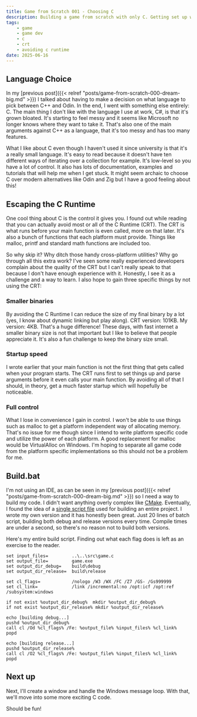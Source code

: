 ```yaml
---
title: Game from Scratch 001 - Choosing C
description: Building a game from scratch with only C. Getting set up with a build script.
tags:
    - game
    - game dev
    - c
    - crt
    - avoiding c runtime
date: 2025-06-16
---
```


## Language Choice
In my [previous post]({{< relref "posts/game-from-scratch-000-dream-big.md" >}}) I talked about having to make a decision on what language to pick between C++ and Odin. In the end, I went with something else entirely: C. The main thing I don't like with the language I use at work, C#, is that it's grown bloated. It's starting to feel messy and it seems like Microsoft no longer knows where they want to take it. That's also one of the main arguments against C++ as a language, that it's too messy and has too many features.

What I like about C even though I haven't used it since university is that it's a really small language. It's easy to read because it doesn't have ten different ways of iterating over a collection for example. It's low-level so you have a lot of control. It also has lots of documentation, examples and tutorials that will help me when I get stuck. It might seem archaic to choose C over modern alternatives like Odin and Zig but I have a good feeling about this!

## Escaping the C Runtime
One cool thing about C is the control it gives you. I found out while reading that you can actually avoid most or all of the C Runtime (CRT). The CRT is what runs before your main function is even called, more on that later. It's also a bunch of functions that each platform must provide. Things like malloc, printf and standard math functions are included too.

So why skip it? Why ditch those handy cross-platform utilities? Why go through all this extra work? I've seen some really experienced developers complain about the quality of the CRT but I can't really speak to that because I don't have enough experience with it. Honestly, I see it as a challenge and a way to learn. I also hope to gain three specific things by not using the CRT:

### Smaller binaries
By avoiding the C Runtime I can reduce the size of my final binary by a lot (yes, I know about dynamic linking but play along). CRT version: 101KB. My version: 4KB. That's a huge difference! These days, with fast internet a smaller binary size is not that important but I like to believe that people appreciate it. It's also a fun challenge to keep the binary size small.

### Startup speed
I wrote earlier that your main function is not the first thing that gets called when your program starts. The CRT runs first to set things up and parse arguments before it even calls your main function. By avoiding all of that I should, in theory, get a much faster startup which will hopefully be noticeable.

### Full control
What I lose in convenience I gain in control. I won't be able to use things such as malloc to get a platform independent way of allocating memory. That's no issue for me though since I intend to write platform specific code and utilize the power of each platform. A good replacement for malloc would be VirtualAlloc on Windows. I'm hoping to separate all game code from the platform specific implementations so this should not be a problem for me.

## Build.bat
I'm not using an IDE, as can be seen in my [previous post]({{< relref "posts/game-from-scratch-000-dream-big.md" >}}) so I need a way to build my code. I didn't want anything overly complex like [CMake](https://cmake.org/). Eventually, I found the idea of a [single script file](https://github.com/EpicGamesExt/raddebugger/blob/master/build.bat) used for building an entire project. I wrote my own version and it has honestly been great. Just 20 lines of batch script, building both debug and release versions every time. Compile times are under a second, so there's no reason not to build both versions.

Here's my entire build script. Finding out what each flag does is left as an exercise to the reader.
```batch
set input_files=         ..\..\src\game.c
set output_file=         game.exe
set output_dir_debug=    build\debug
set output_dir_release=  build\release

set cl_flags=            /nologo /W3 /WX /FC /Z7 /GS- /Gs999999
set cl_link=             /link /incremental:no /opt:icf /opt:ref /subsystem:windows

if not exist %output_dir_debug%  mkdir %output_dir_debug%
if not exist %output_dir_release% mkdir %output_dir_release%

echo [building debug...]	
pushd %output_dir_debug%
call cl /Od %cl_flags% /Fe: %output_file% %input_files% %cl_link%
popd

echo [building release...]
pushd %output_dir_release%
call cl /O2 %cl_flags% /Fe: %output_file% %input_files% %cl_link%
popd
```

## Next up
Next, I'll create a window and handle the Windows message loop. With that, we'll move into some more exciting C code.

Should be fun!
